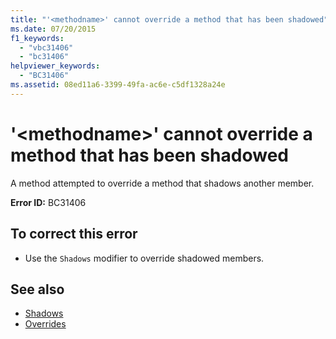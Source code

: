 ```yaml
---
title: "'<methodname>' cannot override a method that has been shadowed"
ms.date: 07/20/2015
f1_keywords: 
  - "vbc31406"
  - "bc31406"
helpviewer_keywords: 
  - "BC31406"
ms.assetid: 08ed11a6-3399-49fa-ac6e-c5df1328a24e
---
```

# '\<methodname>' cannot override a method that has been shadowed
A method attempted to override a method that shadows another member.  
  
 **Error ID:** BC31406  
  
## To correct this error  
  
- Use the `Shadows` modifier to override shadowed members.  
  
## See also

- [Shadows](../language-reference/modifiers/shadows.md)
- [Overrides](../language-reference/modifiers/overrides.md)
